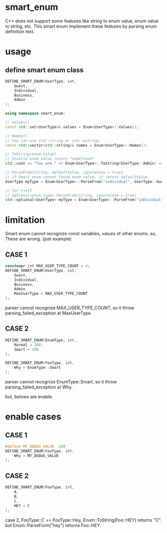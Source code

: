 # smart_enum
C++ does not support some features like string to enum value, enum value to string, etc.
This smart enum implement these features by parsing enum definition text.


# usage
## define smart enum class

```c++
DEFINE_SMART_ENUM(UserType, int,
	Guest,
	Individual,
	Business,
	Admin
);

using namespace smart_enum;

// Values()
const std::set<UserType>& values = Enum<UserType>::Values();

// Names()
// You can use std::string or std::wstring.
const std::vector<std::string>& names = Enum<UserType>::Names();

// ToString(enum value)
// Invalid enum value return "undefined"
std::cout << "You are " << Enum<UserType>::ToString(UserType::Admin) << std::endl;

// ParseFrom(string, defaultValue, ignoreCase = true)
// if Smart enum cannot found enum value, it return defaultValue.
UserType myType = Enum<UserType>::ParseFrom("individual", UserType::Guest);

// for C++17
// optional<enum_type> ParseFrom(string, ignoreCase = true)
std::optional<UserType> myType = Enum<UserType>::ParseFrom("inDividual", false);
```

# limitation
Smart enum cannot recognize const variables, values of other enums.
so, These are wrong. (just example)

## CASE 1
```c++
constexpr int MAX_USER_TYPE_COUNT = 4;
DEFINE_SMART_ENUM(UserType, int,
	Guest,
	Individual,
	Business,
	Admin,
	MaxUserType = MAX_USER_TYPE_COUNT
);
```

parser cannot recognize MAX_USER_TYPE_COUNT, so it throw parsing_failed_exception at MaxUserType.

## CASE 2
```c++
DEFINE_SMART_ENUM(EnumType, int,
	Normal = 100,
	Smart = 200
);

DEFINE_SMART_ENUM(FooType, int,
	Why = EnumType::Smart
);
```
parser cannot recognize EnumType::Smart, so it throw parsing_failed_exception at Why.

but, belows are enable.

# enable cases
## CASE 1
```c++
#define MY_DEBUG_VALUE	200
DEFINE_SMART_ENUM(FooType, int,
	Why = MY_DEBUG_VALUE
);
```

## CASE 2
```c++
DEFINE_SMART_ENUM(FooType, int,
	A,
	B,
	C,
	HEY = C
);
```

case 2, FooType::C == FooType::Hey, Enum<FooType>::ToString(Foo::HEY) returns "C".
but Enum<FooType>::ParseFrom("hey") returns Foo::HEY.
